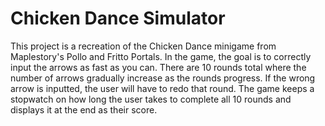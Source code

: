 # Chicken Dance Simulator
This project is a recreation of the Chicken Dance minigame from Maplestory's Pollo and Fritto Portals. In the game, the goal is to correctly input the arrows as fast as you can. There are 10 rounds total where the number of arrows gradually increase as the rounds progress. If the wrong arrow is inputted, the user will have to redo that round. The game keeps a stopwatch on how long the user takes to complete all 10 rounds and displays it at the end as their score.